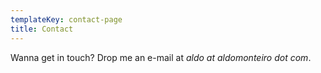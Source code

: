 ```yaml
---
templateKey: contact-page
title: Contact
---
```


Wanna get in touch? Drop me an e-mail at _aldo at aldomonteiro dot com_.
